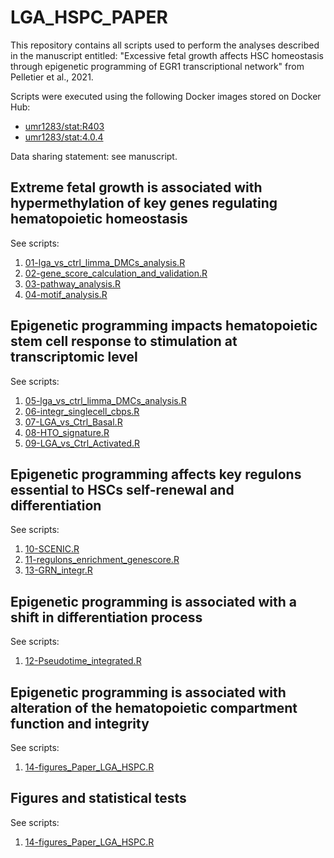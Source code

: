# LGA_HSPC_PAPER
This repository contains all scripts used to perform the analyses described in the manuscript entitled: "Excessive fetal growth affects HSC homeostasis through epigenetic programming of EGR1 transcriptional network" from Pelletier et al., 2021.

Scripts were executed using the following Docker images stored on Docker Hub:

* [umr1283/stat:R403](https://hub.docker.com/layers/umr1283/stat/R403/images/sha256-2b0fb490ba31e186f8b8f53c8e11e79177b6b7eeb8e8267b8c90f5f4c4d6c4f1?context=repo)
* [umr1283/stat:4.0.4](https://hub.docker.com/layers/umr1283/stat/4.0.4/images/sha256-774404184836d1dafeada1b4635adb7fa20d8520d27c38751867d52c0c2c09bd?context=repo)

Data sharing statement: see manuscript.

## Extreme fetal growth is associated with hypermethylation of key genes regulating hematopoietic homeostasis 
See scripts: 
  1. [01-lga_vs_ctrl_limma_DMCs_analysis.R](scripts/01-lga_vs_ctrl_limma_DMCs_analysis.R)
  2. [02-gene_score_calculation_and_validation.R](scripts/02-gene_score_calculation_and_validation.R)
  3. [03-pathway_analysis.R](scripts/03-pathway_analysis.R)
  4. [04-motif_analysis.R](scripts/04-motif_analysis.R)

## Epigenetic programming impacts hematopoietic stem cell response to stimulation at transcriptomic level
See scripts:
  1. [05-lga_vs_ctrl_limma_DMCs_analysis.R](scripts/)
  2. [06-integr_singlecell_cbps.R](scripts/06-integr_singlecell_cbps.R)
  3. [07-LGA_vs_Ctrl_Basal.R](scripts/07-LGA_vs_Ctrl_Basal.R)
  4. [08-HTO_signature.R](scripts/08-HTO_signature.R)
  9. [09-LGA_vs_Ctrl_Activated.R](scripts/09-LGA_vs_Ctrl_Activated.R)

## Epigenetic programming affects key regulons essential to HSCs self-renewal and differentiation
See scripts:
  1. [10-SCENIC.R](scripts/10-SCENIC.R)
  2. [11-regulons_enrichment_genescore.R](scripts/11-regulons_enrichment_genescore.R)
  3. [13-GRN_integr.R](scripts/13-GRN_integr.R)

## Epigenetic programming is associated with a shift in differentiation process
See scripts:
  1. [12-Pseudotime_integrated.R](scripts/12-Pseudotime_integrated.R)

## Epigenetic programming is associated with alteration of the hematopoietic compartment function and integrity
See scripts:
  1. [14-figures_Paper_LGA_HSPC.R](scripts/14-figures_Paper_LGA_HSPC.R)

## Figures and statistical tests
See scripts:
  1. [14-figures_Paper_LGA_HSPC.R](scripts/14-figures_Paper_LGA_HSPC.R)
